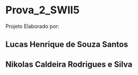 # Prova_2_SWII5
Projeto Elaborado por:
## Lucas Henrique de Souza Santos
## Nikolas Caldeira Rodrigues e Silva
